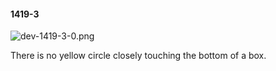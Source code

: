 #### 1419-3
![dev-1419-3-0.png](https://github.com/lil-lab/nlvr/raw/master/nlvr/dev/images/4/dev-1419-3-0.png "dev-1419-3-0.png")

There is no yellow circle closely touching the bottom of a box.